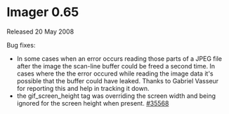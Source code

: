 # Imager 0.65

Released 20 May 2008

Bug fixes:
- In some cases when an error occurs reading those parts of a JPEG file after the image the scan-line buffer could be freed a second time. In cases where the the error occured while reading the image data it's possible that the buffer could have leaked. Thanks to Gabriel Vasseur for reporting this and help in tracking it down. 
- the gif_screen_height tag was overriding the screen width and being ignored for the screen height when present. [#35568](https://github.com/tonycoz/imager/issues/35568)